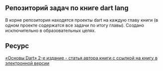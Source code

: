 ## Репозиторий задач по книге dart lang

В корне репозитория находятся проекты dart на каждую главу книги (в одном проекте содержатся все задачи по итогу главы). Создано исключительно в образовательных целях.

## Ресурс

[«Основы Dart» 2-е издание - статья автора книги с ссылкой на книгу в электронной версии](https://habr.com/ru/articles/773442/)